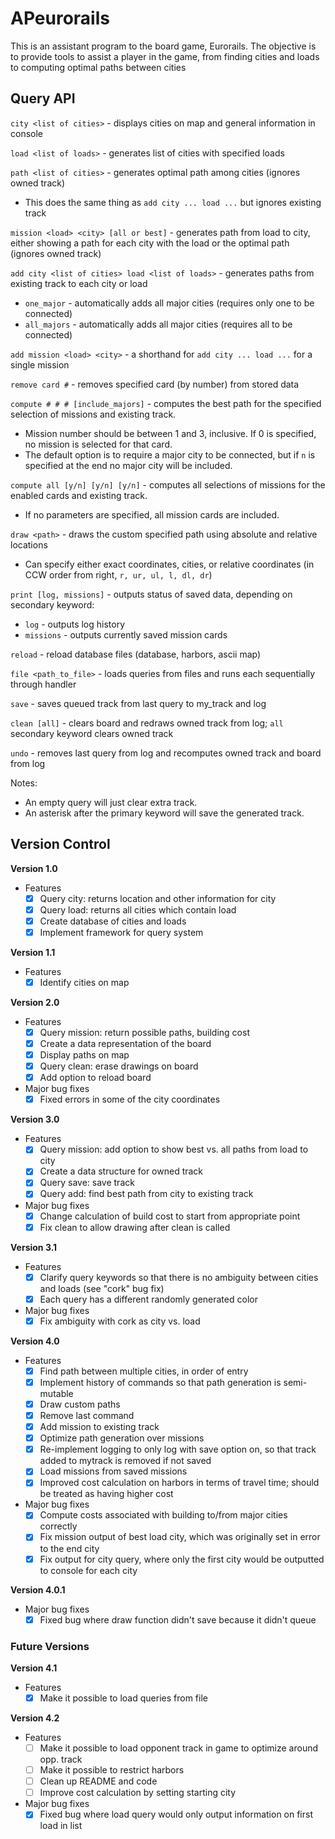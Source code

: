 # APeurorails

This is an assistant program to the board game, Eurorails. The objective is to provide tools to assist a player in the game, from finding cities and loads to computing optimal paths between cities

## Query API
`city <list of cities>` - displays cities on map and general information in console

`load <list of loads>` - generates list of cities with specified loads

`path <list of cities>` - generates optimal path among cities (ignores owned track)
- This does the same thing as `add city ... load ...` but ignores existing track

`mission <load> <city> [all or best]` - generates path from load to city, either showing a path for each city with the load or the optimal path (ignores owned track)

`add city <list of cities> load <list of loads>` - generates paths from existing track to each city or load
- `one_major` - automatically adds all major cities (requires only one to be connected)
- `all_majors` - automatically adds all major cities (requires all to be connected)

`add mission <load> <city>` - a shorthand for `add city ... load ...` for a single mission

`remove card #` - removes specified card (by number) from stored data

`compute # # # [include_majors]` - computes the best path for the specified selection of missions and existing track.
- Mission number should be between 1 and 3, inclusive. If 0 is specified, no mission is selected for that card.
- The default option is to require a major city to be connected, but if `n` is specified at the end no major city will be included.

`compute all [y/n] [y/n] [y/n]` - computes all selections of missions for the enabled cards and existing track.
- If no parameters are specified, all mission cards are included.

`draw <path>` - draws the custom specified path using absolute and relative locations
- Can specify either exact coordinates, cities, or relative coordinates (in CCW order from right, `r, ur, ul, l, dl, dr`)

`print [log, missions]` - outputs status of saved data, depending on secondary keyword:
- `log` - outputs log history
- `missions` - outputs currently saved mission cards

`reload` - reload database files (database, harbors, ascii map)

`file <path_to_file>` - loads queries from files and runs each sequentially through handler

`save` - saves queued track from last query to my_track and log

`clean [all]` - clears board and redraws owned track from log; `all` secondary keyword clears owned track

`undo` - removes last query from log and recomputes owned track and board from log

Notes:
- An empty query will just clear extra track.
- An asterisk after the primary keyword will save the generated track.


## Version Control

**Version 1.0**
- Features
  - [x] Query city: returns location and other information for city
  - [x] Query load: returns all cities which contain load
  - [x] Create database of cities and loads
  - [x] Implement framework for query system

**Version 1.1**
- Features
  - [x] Identify cities on map

**Version 2.0**
- Features
  - [x] Query mission: return possible paths, building cost
  - [x] Create a data representation of the board
  - [x] Display paths on map
  - [x] Query clean: erase drawings on board
  - [x] Add option to reload board
- Major bug fixes
  - [x] Fixed errors in some of the city coordinates

**Version 3.0**
- Features
  - [x] Query mission: add option to show best vs. all paths from load to city
  - [x] Create a data structure for owned track
  - [x] Query save: save track
  - [x] Query add: find best path from city to existing track
- Major bug fixes
  - [x] Change calculation of build cost to start from appropriate point
  - [x] Fix clean to allow drawing after clean is called

**Version 3.1**
- Features
  - [x] Clarify query keywords so that there is no ambiguity between cities and loads (see "cork" bug fix)
  - [x] Each query has a different randomly generated color
- Major bug fixes
  - [x] Fix ambiguity with cork as city vs. load

**Version 4.0**
- Features
  - [x] Find path between multiple cities, in order of entry
  - [x] Implement history of commands so that path generation is semi-mutable
  - [x] Draw custom paths
  - [x] Remove last command
  - [x] Add mission to existing track
  - [x] Optimize path generation over missions
  - [x] Re-implement logging to only log with save option on, so that track added to mytrack is removed if not saved
  - [x] Load missions from saved missions
  - [x] Improved cost calculation on harbors in terms of travel time; should be treated as having higher cost
- Major bug fixes
  - [x] Compute costs associated with building to/from major cities correctly
  - [x] Fix mission output of best load city, which was originally set in error to the end city
  - [x] Fix output for city query, where only the first city would be outputted to console for each city

**Version 4.0.1**
- Major bug fixes
  - [x] Fixed bug where draw function didn't save because it didn't queue

### Future Versions

**Version 4.1**
- Features
  - [x] Make it possible to load queries from file

**Version 4.2**
- Features
  - [ ] Make it possible to load opponent track in game to optimize around opp. track
  - [ ] Make it possible to restrict harbors
  - [ ] Clean up README and code
  - [ ] Improve cost calculation by setting starting city
- Major bug fixes
  - [x] Fixed bug where load query would only output information on first load in list